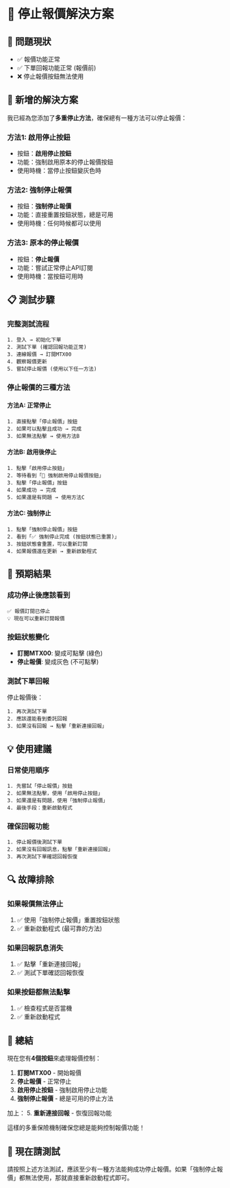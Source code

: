 # 🛑 停止報價解決方案

## 🚨 **問題現狀**
- ✅ 報價功能正常
- ✅ 下單回報功能正常 (報價前)
- ❌ 停止報價按鈕無法使用

## 🔧 **新增的解決方案**

我已經為您添加了**多重停止方法**，確保總有一種方法可以停止報價：

### **方法1: 啟用停止按鈕**
- 按鈕：**啟用停止按鈕**
- 功能：強制啟用原本的停止報價按鈕
- 使用時機：當停止按鈕變灰色時

### **方法2: 強制停止報價**
- 按鈕：**強制停止報價**
- 功能：直接重置按鈕狀態，總是可用
- 使用時機：任何時候都可以使用

### **方法3: 原本的停止報價**
- 按鈕：**停止報價**
- 功能：嘗試正常停止API訂閱
- 使用時機：當按鈕可用時

## 📋 **測試步驟**

### **完整測試流程**
```
1. 登入 → 初始化下單
2. 測試下單 (確認回報功能正常)
3. 連線報價 → 訂閱MTX00
4. 觀察報價更新
5. 嘗試停止報價 (使用以下任一方法)
```

### **停止報價的三種方法**

#### **方法A: 正常停止**
```
1. 直接點擊「停止報價」按鈕
2. 如果可以點擊且成功 → 完成
3. 如果無法點擊 → 使用方法B
```

#### **方法B: 啟用後停止**
```
1. 點擊「啟用停止按鈕」
2. 等待看到「🔧 強制啟用停止報價按鈕」
3. 點擊「停止報價」按鈕
4. 如果成功 → 完成
5. 如果還是有問題 → 使用方法C
```

#### **方法C: 強制停止**
```
1. 點擊「強制停止報價」按鈕
2. 看到「✅ 強制停止完成 (按鈕狀態已重置)」
3. 按鈕狀態會重置，可以重新訂閱
4. 如果報價還在更新 → 重新啟動程式
```

## 🎯 **預期結果**

### **成功停止後應該看到**
```
✅ 報價訂閱已停止
💡 現在可以重新訂閱報價
```

### **按鈕狀態變化**
- **訂閱MTX00**: 變成可點擊 (綠色)
- **停止報價**: 變成灰色 (不可點擊)

### **測試下單回報**
停止報價後：
```
1. 再次測試下單
2. 應該還能看到委託回報
3. 如果沒有回報 → 點擊「重新連接回報」
```

## 💡 **使用建議**

### **日常使用順序**
```
1. 先嘗試「停止報價」按鈕
2. 如果無法點擊，使用「啟用停止按鈕」
3. 如果還是有問題，使用「強制停止報價」
4. 最後手段：重新啟動程式
```

### **確保回報功能**
```
1. 停止報價後測試下單
2. 如果沒有回報訊息，點擊「重新連接回報」
3. 再次測試下單確認回報恢復
```

## 🔍 **故障排除**

### **如果報價無法停止**
1. ✅ 使用「強制停止報價」重置按鈕狀態
2. ✅ 重新啟動程式 (最可靠的方法)

### **如果回報訊息消失**
1. ✅ 點擊「重新連接回報」
2. ✅ 測試下單確認回報恢復

### **如果按鈕都無法點擊**
1. ✅ 檢查程式是否當機
2. ✅ 重新啟動程式

## 🎉 **總結**

現在您有**4個按鈕**來處理報價控制：

1. **訂閱MTX00** - 開始報價
2. **停止報價** - 正常停止
3. **啟用停止按鈕** - 強制啟用停止功能
4. **強制停止報價** - 總是可用的停止方法

加上：
5. **重新連接回報** - 恢復回報功能

這樣的多重保險機制確保您總是能夠控制報價功能！

## 🚀 **現在請測試**

請按照上述方法測試，應該至少有一種方法能夠成功停止報價。如果「強制停止報價」都無法使用，那就直接重新啟動程式即可。
